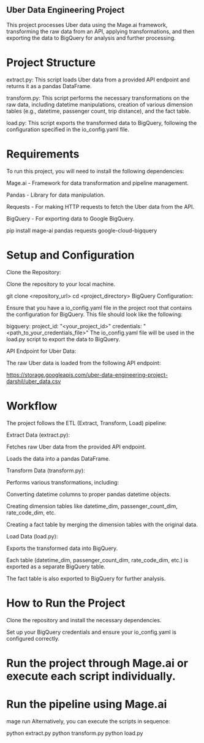 ## Uber Data Engineering Project
This project processes Uber data using the Mage.ai framework, transforming the raw data from an API, applying transformations, and then exporting the data to BigQuery for analysis and further processing.

# Project Structure
extract.py: This script loads Uber data from a provided API endpoint and returns it as a pandas DataFrame.

transform.py: This script performs the necessary transformations on the raw data, including datetime manipulations, creation of various dimension tables (e.g., datetime, passenger count, trip distance), and the fact table.

load.py: This script exports the transformed data to BigQuery, following the configuration specified in the io_config.yaml file.

# Requirements
To run this project, you will need to install the following dependencies:

Mage.ai - Framework for data transformation and pipeline management.

Pandas - Library for data manipulation.

Requests - For making HTTP requests to fetch the Uber data from the API.

BigQuery - For exporting data to Google BigQuery.

pip install mage-ai pandas requests google-cloud-bigquery
# Setup and Configuration
Clone the Repository:

Clone the repository to your local machine.

git clone <repository_url>
cd <project_directory>
BigQuery Configuration:

Ensure that you have a io_config.yaml file in the project root that contains the configuration for BigQuery. This file should look like the following:

bigquery:
  project_id: "<your_project_id>"
  credentials: "<path_to_your_credentials_file>"
The io_config.yaml file will be used in the load.py script to export the data to BigQuery.

API Endpoint for Uber Data:

The raw Uber data is loaded from the following API endpoint:

https://storage.googleapis.com/uber-data-engineering-project-darshil/uber_data.csv
# Workflow
The project follows the ETL (Extract, Transform, Load) pipeline:

Extract Data (extract.py):

Fetches raw Uber data from the provided API endpoint.

Loads the data into a pandas DataFrame.

Transform Data (transform.py):

Performs various transformations, including:

Converting datetime columns to proper pandas datetime objects.

Creating dimension tables like datetime_dim, passenger_count_dim, rate_code_dim, etc.

Creating a fact table by merging the dimension tables with the original data.

Load Data (load.py):

Exports the transformed data into BigQuery.

Each table (datetime_dim, passenger_count_dim, rate_code_dim, etc.) is exported as a separate BigQuery table.

The fact table is also exported to BigQuery for further analysis.

# How to Run the Project
Clone the repository and install the necessary dependencies.

Set up your BigQuery credentials and ensure your io_config.yaml is configured correctly.

# Run the project through Mage.ai or execute each script individually.

# Run the pipeline using Mage.ai
mage run
Alternatively, you can execute the scripts in sequence:

python extract.py
python transform.py
python load.py
